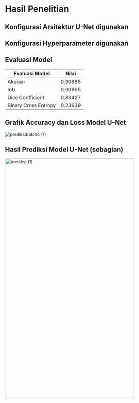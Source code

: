 # Hasil Penelitian

## Konfigurasi Arsitektur U-Net digunakan

## Konfigurasi Hyperparameter digunakan


## Evaluasi Model

|   Evaluasi Model     |   Nilai    |
|----------------------|------------|
| Akurasi              | 0.90685    |
| IoU                  | 0.90965    |
| Dice Coefficient     | 0.83427    |
| Binary Cross Entropy | 0.23639    |


## Grafik Accuracy dan Loss Model U-Net

![prediksibatch4 (1)](https://github.com/user-attachments/assets/460538b0-a9e0-4868-b0a2-d9e4a7b0c55b)


## Hasil Prediksi Model U-Net (sebagian) 
<img width="424" height="790" alt="prediksi (1)" src="https://github.com/user-attachments/assets/a75b182d-0936-4def-9da0-c60e91c0a80a" />

